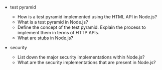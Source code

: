   

- test pyramid
  - How is a test pyramid implemented using the HTML API in Node.js?
  - What is a test pyramid in Node.js?
  - Define the concept of the test pyramid. Explain the process to implement them in terms of HTTP APIs.
  - What are stubs in Node.js?



- security 
  - List down the major security implementations within Node.js?
  - What are the security implementations that are present in Node.js?
